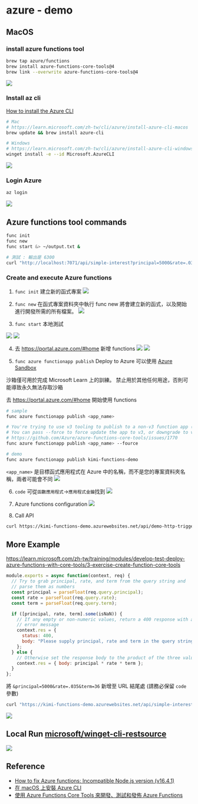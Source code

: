 # azure - demo

## MacOS 
### install azure functions tool
```sh
brew tap azure/functions
brew install azure-functions-core-tools@4
brew link --overwrite azure-functions-core-tools@4
```

![](assets/images/AzureFunctionsTools-version.png)

### Install az cli
[How to install the Azure CLI](https://learn.microsoft.com/en-us/cli/azure/install-azure-cli)

```sh
# Mac
# https://learn.microsoft.com/zh-tw/cli/azure/install-azure-cli-macos
brew update && brew install azure-cli

# Windows 
# https://learn.microsoft.com/zh-tw/cli/azure/install-azure-cli-windows?tabs=winget
winget install -e --id Microsoft.AzureCLI
```

![](assets/images/install-azcli.png)

### Login Azure

```sh
az login
```
![](assets/images/az-login.png)

## Azure functions tool commands
```sh
func init
func new
func start &> ~/output.txt &

# 測試 : 輸出是 6300
curl "http://localhost:7071/api/simple-interest?principal=5000&rate=.035&term=36" -w "\n"
```

### Create and execute Azure functions

1. `func init`
建立新的函式專案
![](assets/images/func-init-2.png)

2. `func new`
在函式專案資料夾中執行 func new 將會建立新的函式，以及開始進行開發所需的所有檔案。
![](assets/images/func-new-2.png)

3. `func start`
本地測試

![](assets/images/func-start-1.png)
![](assets/images/func-start-2.png)

4. 去 https://portal.azure.com/#home 新增 functions
![](assets/images/functions-1.png)
![](assets/images/functions-2.png)


5. `func azure functionapp publish`
Deploy to Azure
可以使用 [Azure Sandbox](https://learn.microsoft.com/zh-tw/training/modules/develop-test-deploy-azure-functions-with-core-tools/3-exercise-create-function-core-tools)

沙箱僅可用於完成 Microsoft Learn 上的訓練。 禁止用於其他任何用途，否則可能導致永久無法存取沙箱

去 https://portal.azure.com/#home 開始使用 functions

```sh
# sample
func azure functionapp publish <app_name>

# You're trying to use v3 tooling to publish to a non-v3 function app (FUNCTIONS_EXTENSION_VERSION is set to ~4).
# You can pass --force to force update the app to v3, or downgrade to v1 or v2 tooling for publishing.
# https://github.com/Azure/azure-functions-core-tools/issues/1770
func azure functionapp publish <app_name> --fource

# demo
func azure functionapp publish kimi-functions-demo
```

`<app_name>` 是目標函式應用程式在 Azure 中的名稱，而不是您的專案資料夾名稱，兩者可能會不同
![](assets/images/functionapp-publish.png)

6. `code` 可從`函數應用程式`->`應用程式金鑰`找到
![](assets/images/api-code.png)


7. Azure functions configuration
![](assets/images/functions-configuration.png)

8. Call API

```sh
curl https://kimi-functions-demo.azurewebsites.net/api/demo-http-trigger-function?code=wqT6RcBf6nnX16QcljN2OKOXGyD77YkaLYQQlGvdviB0AzFuqwZiAA==
```

## More Example
https://learn.microsoft.com/zh-tw/training/modules/develop-test-deploy-azure-functions-with-core-tools/3-exercise-create-function-core-tools

```javascript
module.exports = async function(context, req) {
  // Try to grab principal, rate, and term from the query string and
  // parse them as numbers
  const principal = parseFloat(req.query.principal);
  const rate = parseFloat(req.query.rate);
  const term = parseFloat(req.query.term);

  if ([principal, rate, term].some(isNaN)) {
    // If any empty or non-numeric values, return a 400 response with an
    // error message
    context.res = {
      status: 400,
      body: "Please supply principal, rate and term in the query string"
    };
  } else {
    // Otherwise set the response body to the product of the three values
    context.res = { body: principal * rate * term };
  }
};
```

將 `&principal=5000&rate=.035&term=36` 新增至 URL 結尾處 (請務必保留 `code` 參數)

```sh
curl "https://kimi-functions-demo.azurewebsites.net/api/simple-interest?code=<your code>&principal=5000&rate=.035&term=36" -w "\n"
```
![](assets/images/demo-2.png)

## Local Run [microsoft/winget-cli-restsource](https://github.com/microsoft/winget-cli-restsource)

![](assets/images/vs-build-config.png)

## Reference
* [How to fix Azure functions: Incompatible Node.js version (v16.4.1)](https://stackoverflow.com/questions/70427342/how-to-fix-azure-functions-incompatible-node-js-version-v16-4-1)
* [在 macOS 上安裝 Azure CLI](https://learn.microsoft.com/zh-tw/cli/azure/install-azure-cli-macos)
* [使用 Azure Functions Core Tools 來開發、測試和發佈 Azure Functions](https://learn.microsoft.com/zh-tw/training/modules/develop-test-deploy-azure-functions-with-core-tools/)
